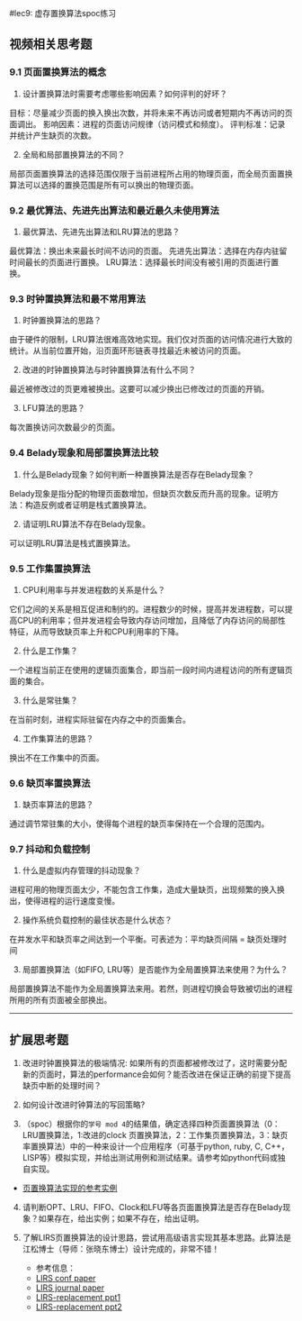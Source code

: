 #lec9: 虚存置换算法spoc练习

## 视频相关思考题

### 9.1 页面置换算法的概念

1. 设计置换算法时需要考虑哪些影响因素？如何评判的好坏？

目标：尽量减少页面的换入换出次数，并将未来不再访问或者短期内不再访问的页面调出。
影响因素：进程的页面访问规律（访问模式和频度）。
评判标准：记录并统计产生缺页的次数。

2. 全局和局部置换算法的不同？

局部页面置换算法的选择范围仅限于当前进程所占用的物理页面，而全局页面置换算法可以选择的置换范围是所有可以换出的物理页面。

### 9.2 最优算法、先进先出算法和最近最久未使用算法

1. 最优算法、先进先出算法和LRU算法的思路？

最优算法：换出未来最长时间不访问的页面。
先进先出算法：选择在内存内驻留时间最长的页面进行置换。
LRU算法：选择最长时间没有被引用的页面进行置换。

### 9.3 时钟置换算法和最不常用算法

1. 时钟置换算法的思路？

由于硬件的限制，LRU算法很难高效地实现。我们仅对页面的访问情况进行大致的统计。从当前位置开始，沿页面环形链表寻找最近未被访问的页面。

2. 改进的时钟置换算法与时钟置换算法有什么不同？

最近被修改过的页更难被换出。这要可以减少换出已修改过的页面的开销。

3. LFU算法的思路？

每次置换访问次数最少的页面。

### 9.4 Belady现象和局部置换算法比较

1. 什么是Belady现象？如何判断一种置换算法是否存在Belady现象？

Belady现象是指分配的物理页面数增加，但缺页次数反而升高的现象。证明方法：构造反例或者证明是栈式置换算法。

2. 请证明LRU算法不存在Belady现象。

可以证明LRU算法是栈式置换算法。

### 9.5 工作集置换算法

1. CPU利用率与并发进程数的关系是什么？

它们之间的关系是相互促进和制约的。进程数少的时候，提高并发进程数，可以提高CPU的利用率；但并发进程会导致内存访问增加，且降低了内存访问的局部性特征，从而导致缺页率上升和CPU利用率的下降。

2. 什么是工作集？

一个进程当前正在使用的逻辑页面集合，即当前一段时间内进程访问的所有逻辑页面的集合。

3. 什么是常驻集？

在当前时刻，进程实际驻留在内存之中的页面集合。

4. 工作集算法的思路？

换出不在工作集中的页面。

### 9.6 缺页率置换算法

1. 缺页率算法的思路？

通过调节常驻集的大小，使得每个进程的缺页率保持在一个合理的范围内。

### 9.7 抖动和负载控制

1. 什么是虚拟内存管理的抖动现象？

进程可用的物理页面太少，不能包含工作集，造成大量缺页，出现频繁的换入换出，使得进程的运行速度变慢。

2. 操作系统负载控制的最佳状态是什么状态？

在并发水平和缺页率之间达到一个平衡。可表述为：平均缺页间隔 = 缺页处理时间

3. 局部置换算法（如FIFO, LRU等）是否能作为全局置换算法来使用？为什么？

局部置换算法不能作为全局置换算法来用。若然，则进程切换会导致被切出的进程所用的所有页面被全部换出。

----

## 扩展思考题

1.  改进时钟置换算法的极端情况: 如果所有的页面都被修改过了，这时需要分配新的页面时，算法的performance会如何？能否改进在保证正确的前提下提高缺页中断的处理时间？

2.  如何设计改进时钟算法的写回策略?

3. （spoc）根据你的`学号 mod 4`的结果值，确定选择四种页面置换算法（0：LRU置换算法，1:改进的clock 页置换算法，2：工作集页置换算法，3：缺页率置换算法）中的一种来设计一个应用程序（可基于python, ruby, C, C++，LISP等）模拟实现，并给出测试用例和测试结果。请参考如python代码或独自实现。
 - [页置换算法实现的参考实例](https://github.com/chyyuu/ucore_lab/blob/master/related_info/lab3/page-replacement-policy.py)     

4. 请判断OPT、LRU、FIFO、Clock和LFU等各页面置换算法是否存在Belady现象？如果存在，给出实例；如果不存在，给出证明。

5. 了解LIRS页置换算法的设计思路，尝试用高级语言实现其基本思路。此算法是江松博士（导师：张晓东博士）设计完成的，非常不错！
	- 参考信息：
 	- [LIRS conf paper](http://www.ece.eng.wayne.edu/~sjiang/pubs/papers/jiang02_LIRS.pdf)
	 - [LIRS journal paper](http://www.ece.eng.wayne.edu/~sjiang/pubs/papers/jiang05_LIRS.pdf)
	 - [LIRS-replacement ppt1](http://dragonstar.ict.ac.cn/course_09/XD_Zhang/(6)-LIRS-replacement.pdf)
	 - [LIRS-replacement ppt2](http://www.ece.eng.wayne.edu/~sjiang/Projects/LIRS/sig02.ppt)
